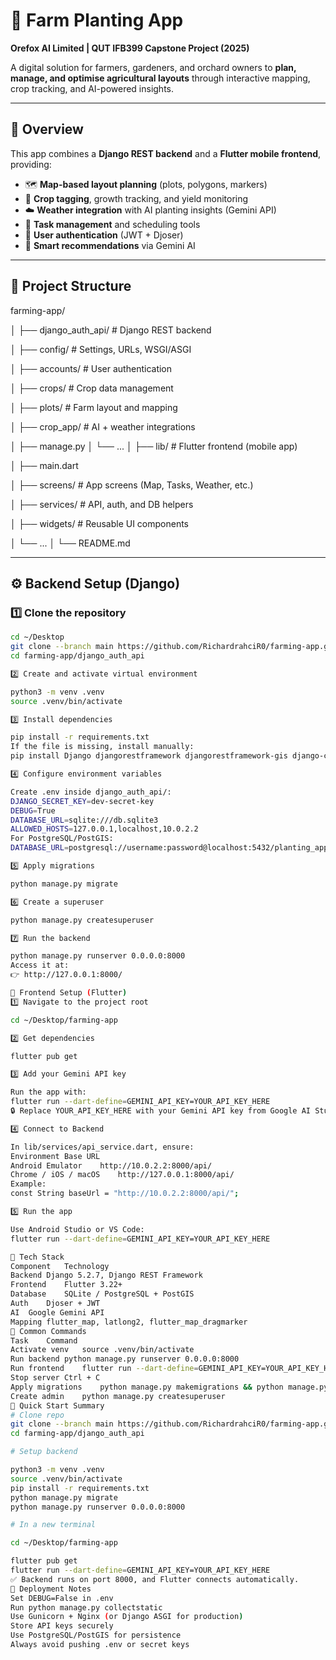 # 🌾 Farm Planting App

**Orefox AI Limited | QUT IFB399 Capstone Project (2025)**  

A digital solution for farmers, gardeners, and orchard owners to **plan, manage, and optimise agricultural layouts** through interactive mapping, crop tracking, and AI-powered insights.

---

## 🚀 Overview

This app combines a **Django REST backend** and a **Flutter mobile frontend**, providing:

- 🗺️ **Map-based layout planning** (plots, polygons, markers)
- 🌱 **Crop tagging**, growth tracking, and yield monitoring
- ☁️ **Weather integration** with AI planting insights (Gemini API)
- 🧾 **Task management** and scheduling tools
- 👤 **User authentication** (JWT + Djoser)
- 🧠 **Smart recommendations** via Gemini AI

---

## 🧩 Project Structure

farming-app/

│
├── django_auth_api/ # Django REST backend

│ ├── config/ # Settings, URLs, WSGI/ASGI

│ ├── accounts/ # User authentication

│ ├── crops/ # Crop data management

│ ├── plots/ # Farm layout and mapping

│ ├── crop_app/ # AI + weather integrations

│ ├── manage.py
│ └── ...
│
├── lib/ # Flutter frontend (mobile app)

│ ├── main.dart

│ ├── screens/ # App screens (Map, Tasks, Weather, etc.)

│ ├── services/ # API, auth, and DB helpers

│ ├── widgets/ # Reusable UI components

│ └── ...
│
└── README.md

---

## ⚙️ Backend Setup (Django)

### 1️⃣ Clone the repository

```bash
cd ~/Desktop
git clone --branch main https://github.com/RichardrahciR0/farming-app.git
cd farming-app/django_auth_api

2️⃣ Create and activate virtual environment

python3 -m venv .venv
source .venv/bin/activate

3️⃣ Install dependencies

pip install -r requirements.txt
If the file is missing, install manually:
pip install Django djangorestframework djangorestframework-gis django-cors-headers django-filter djoser psycopg2-binary python-dotenv Pillow

4️⃣ Configure environment variables

Create .env inside django_auth_api/:
DJANGO_SECRET_KEY=dev-secret-key
DEBUG=True
DATABASE_URL=sqlite:///db.sqlite3
ALLOWED_HOSTS=127.0.0.1,localhost,10.0.2.2
For PostgreSQL/PostGIS:
DATABASE_URL=postgresql://username:password@localhost:5432/planting_app

5️⃣ Apply migrations

python manage.py migrate

6️⃣ Create a superuser

python manage.py createsuperuser

7️⃣ Run the backend

python manage.py runserver 0.0.0.0:8000
Access it at:
👉 http://127.0.0.1:8000/

📱 Frontend Setup (Flutter)
1️⃣ Navigate to the project root

cd ~/Desktop/farming-app

2️⃣ Get dependencies

flutter pub get

3️⃣ Add your Gemini API key

Run the app with:
flutter run --dart-define=GEMINI_API_KEY=YOUR_API_KEY_HERE
🔒 Replace YOUR_API_KEY_HERE with your Gemini API key from Google AI Studio.

4️⃣ Connect to Backend

In lib/services/api_service.dart, ensure:
Environment	Base URL
Android Emulator	http://10.0.2.2:8000/api/
Chrome / iOS / macOS	http://127.0.0.1:8000/api/
Example:
const String baseUrl = "http://10.0.2.2:8000/api/";

5️⃣ Run the app

Use Android Studio or VS Code:
flutter run --dart-define=GEMINI_API_KEY=YOUR_API_KEY_HERE

🧠 Tech Stack
Component	Technology
Backend	Django 5.2.7, Django REST Framework
Frontend	Flutter 3.22+
Database	SQLite / PostgreSQL + PostGIS
Auth	Djoser + JWT
AI	Google Gemini API
Mapping	flutter_map, latlong2, flutter_map_dragmarker
🧾 Common Commands
Task	Command
Activate venv	source .venv/bin/activate
Run backend	python manage.py runserver 0.0.0.0:8000
Run frontend	flutter run --dart-define=GEMINI_API_KEY=YOUR_API_KEY_HERE
Stop server	Ctrl + C
Apply migrations	python manage.py makemigrations && python manage.py migrate
Create admin	python manage.py createsuperuser
🏁 Quick Start Summary
# Clone repo
git clone --branch main https://github.com/RichardrahciR0/farming-app.git
cd farming-app/django_auth_api

# Setup backend

python3 -m venv .venv
source .venv/bin/activate
pip install -r requirements.txt
python manage.py migrate
python manage.py runserver 0.0.0.0:8000

# In a new terminal

cd ~/Desktop/farming-app

flutter pub get
flutter run --dart-define=GEMINI_API_KEY=YOUR_API_KEY_HERE
✅ Backend runs on port 8000, and Flutter connects automatically.
🚢 Deployment Notes
Set DEBUG=False in .env
Run python manage.py collectstatic
Use Gunicorn + Nginx (or Django ASGI for production)
Store API keys securely
Use PostgreSQL/PostGIS for persistence
Always avoid pushing .env or secret keys
